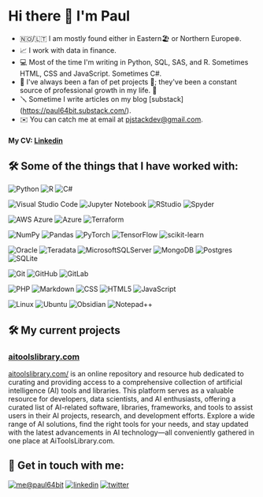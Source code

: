 # Hi there 👋 I'm Paul

- 🇳🇴/🇱🇹 I am mostly found either in Eastern🏖️ or Northern Europe❄️.
- 📈 I work with data in finance.
- 💻 Most of the time I'm writing in Python, SQL, SAS, and R. Sometimes HTML, CSS and JavaScript. Sometimes C#.
- 🧰 I've always been a fan of pet projects 🚀; they've been a constant source of professional growth in my life. 🌱
- 🪛 Sometime I write articles on my blog [substack] (https://paul64bit.substack.com/).
- ✉️ You can catch me at email at [pjstackdev@gmail.com](mailto:pjstackdev@gmail.com).

#### My CV: [Linkedin](https://www.linkedin.com/in/pjstackdev/)

## 🛠 Some of the things that I have worked with:

![Python](https://img.shields.io/badge/python-3670A0?style=for-the-badge&logo=python&logoColor=ffdd54)
![R](https://img.shields.io/badge/r-%23276DC3.svg?style=for-the-badge&logo=r&logoColor=white)
![C#](https://img.shields.io/badge/c%23-%23239120.svg?style=for-the-badge&logo=c-sharp&logoColor=white)


![Visual Studio Code](https://img.shields.io/badge/Visual%20Studio%20Code-0078d7.svg?style=for-the-badge&logo=visual-studio-code&logoColor=white)
![Jupyter Notebook](https://img.shields.io/badge/jupyter-%23FA0F00.svg?style=for-the-badge&logo=jupyter&logoColor=white)
![RStudio](https://img.shields.io/badge/RStudio-4285F4?style=for-the-badge&logo=rstudio&logoColor=white)
![Spyder](https://img.shields.io/badge/Spyder-838485?style=for-the-badge&logo=spyder%20ide&logoColor=maroon)

![AWS](https://img.shields.io/badge/AWS-%23FF9900.svg?style=for-the-badge&logo=amazon-aws&logoColor=white)
Azure 	![Azure](https://img.shields.io/badge/azure-%230072C6.svg?style=for-the-badge&logo=microsoftazure&logoColor=white)
![Terraform](https://img.shields.io/badge/terraform-%235835CC.svg?style=for-the-badge&logo=terraform&logoColor=white)

![NumPy](https://img.shields.io/badge/numpy-%23013243.svg?style=for-the-badge&logo=numpy&logoColor=white)
![Pandas](https://img.shields.io/badge/pandas-%23150458.svg?style=for-the-badge&logo=pandas&logoColor=white)
![PyTorch](https://img.shields.io/badge/PyTorch-%23EE4C2C.svg?style=for-the-badge&logo=PyTorch&logoColor=white)
![TensorFlow](https://img.shields.io/badge/TensorFlow-%23FF6F00.svg?style=for-the-badge&logo=TensorFlow&logoColor=white)
![scikit-learn](https://img.shields.io/badge/scikit--learn-%23F7931E.svg?style=for-the-badge&logo=scikit-learn&logoColor=white)

![Oracle](https://img.shields.io/badge/Oracle-F80000?style=for-the-badge&logo=oracle&logoColor=white)
![Teradata](https://img.shields.io/badge/Teradata-F37440?style=for-the-badge&logo=teradata&logoColor=white)
![MicrosoftSQLServer](https://img.shields.io/badge/Microsoft%20SQL%20Server-CC2927?style=for-the-badge&logo=microsoft%20sql%20server&logoColor=white)
![MongoDB](https://img.shields.io/badge/MongoDB-%234ea94b.svg?style=for-the-badge&logo=mongodb&logoColor=white)
![Postgres](https://img.shields.io/badge/postgres-%23316192.svg?style=for-the-badge&logo=postgresql&logoColor=white)
![SQLite](https://img.shields.io/badge/sqlite-%2307405e.svg?style=for-the-badge&logo=sqlite&logoColor=white)

![Git](https://img.shields.io/badge/git-%23F05033.svg?style=for-the-badge&logo=git&logoColor=white)
![GitHub](https://img.shields.io/badge/github-%23121011.svg?style=for-the-badge&logo=github&logoColor=white)
![GitLab](https://img.shields.io/badge/gitlab-%23181717.svg?style=for-the-badge&logo=gitlab&logoColor=white)

![PHP](https://img.shields.io/badge/php-%23777BB4.svg?style=for-the-badge&logo=php&logoColor=white)
![Markdown](https://img.shields.io/badge/markdown-%23000000.svg?style=for-the-badge&logo=markdown&logoColor=white)
![CSS](https://img.shields.io/badge/css-%231572B6.svg?style=for-the-badge&logo=css3&logoColor=white)
![HTML5](https://img.shields.io/badge/html5-%23E34F26.svg?style=for-the-badge&logo=html5&logoColor=white)
![JavaScript](https://img.shields.io/badge/javascript-%23323330.svg?style=for-the-badge&logo=javascript&logoColor=%23F7DF1E)

![Linux](https://img.shields.io/badge/Linux-FCC624?style=for-the-badge&logo=linux&logoColor=black)
![Ubuntu](https://img.shields.io/badge/Ubuntu-E95420?style=for-the-badge&logo=ubuntu&logoColor=white)
![Obsidian](https://img.shields.io/badge/Obsidian-%23483699.svg?style=for-the-badge&logo=obsidian&logoColor=white)
![Notepad++](https://img.shields.io/badge/Notepad++-90E59A.svg?style=for-the-badge&logo=notepad%2b%2b&logoColor=black)

## 🛠️ My current projects

### [aitoolslibrary.com](https://github.com/pjstackdev/aitoolslibrary/)

[aitoolslibrary.com/](https://github.com/pjstackdev/aitoolslibrary/) is an online repository and resource hub dedicated to curating and providing access to a comprehensive collection of artificial intelligence (AI) tools and libraries. This platform serves as a valuable resource for developers, data scientists, and AI enthusiasts, offering a curated list of AI-related software, libraries, frameworks, and tools to assist users in their AI projects, research, and development efforts. Explore a wide range of AI solutions, find the right tools for your needs, and stay updated with the latest advancements in AI technology—all conveniently gathered in one place at AiToolsLibrary.com.

## 💬 Get in touch with me:

[![me@paul64bit](https://img.shields.io/badge/me@paul64bit%20-%23E62B1E.svg?&style=for-the-badge&logo=mail&logoColor=white)](mailto:pjstackdev@gmail.com) [![linkedin](https://img.shields.io/badge/linkedin%20-%230077B5.svg?&style=for-the-badge&logo=linkedin&logoColor=white)](https://www.linkedin.com/in/pjstackdev/) [![twitter](https://img.shields.io/badge/paul64bit%20-%231DA1F2.svg?&style=for-the-badge&logo=Twitter&logoColor=white)](https://twitter.com/paul64bit) 
